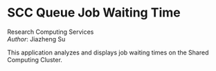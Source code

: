 # SCC Queue Job Waiting Time
Research Computing Services  
*Author*: Jiazheng Su

This application analyzes and displays job waiting times on the Shared Computing Cluster.



